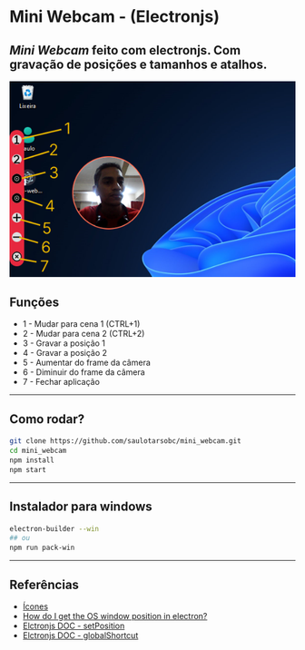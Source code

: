 # Mini Webcam - (Electronjs)

## ***Mini Webcam*** feito com electronjs. Com gravação de posições e tamanhos e atalhos.

<div align="center">
    <img src="./img/banner2.png" alt="banner">
</div>

## Funções

- 1 - Mudar para cena 1 (CTRL+1)
- 2 - Mudar para cena 2 (CTRL+2)
- 3 - Gravar a posição 1
- 4 - Gravar a posição 2
- 5 - Aumentar do frame da câmera
- 6 - Diminuir do frame da câmera
- 7 - Fechar aplicação

<hr>

## Como rodar?

```sh
git clone https://github.com/saulotarsobc/mini_webcam.git
cd mini_webcam
npm install
npm start
```

<hr>

## Instalador para windows

```sh
electron-builder --win
## ou
npm run pack-win
```

<hr>

## Referências

- [Ícones](https://fontawesome.com/icons)
- [How do I get the OS window position in electron?](https://stackoverflow.com/questions/55564783/how-do-i-get-the-os-window-position-in-electron)
- [Elctronjs DOC - setPosition](https://www.electronjs.org/de/docs/latest/api/browser-window#winsetpositionx-y-animate)
- [Elctronjs DOC - globalShortcut](https://www.electronjs.org/docs/latest/api/global-shortcut)